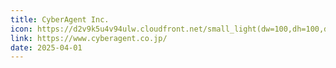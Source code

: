 ```yaml
---
title: CyberAgent Inc.
icon: https://d2v9k5u4v94ulw.cloudfront.net/small_light(dw=100,dh=100,da=l,ds=s,cw=100,ch=100,cc=FFFFFF,of=webp)/assets/images/7709735/original/3fac7de2-0515-4537-bdfb-6171ae20f2ca?1633496092
link: https://www.cyberagent.co.jp/
date: 2025-04-01
---
```

